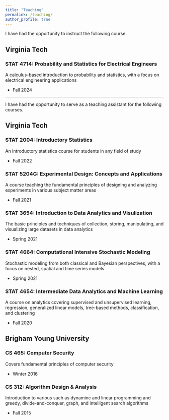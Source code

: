 ```yaml
---
title: "Teaching"
permalink: /teaching/
author_profile: true
---
```


I have had the opportunity to instruct the following course.

Virginia Tech
------
### STAT 4714: Probability and Statistics for Electrical Engineers

A calculus-based introduction to probability and statistics, with a focus on electrical engineering applications

* Fall 2024
---

I have had the opportunity to serve as a teaching assistant for the following courses.

Virginia Tech
------
### STAT 2004: Introductory Statistics

An introductory statistics course for students in any field of study

* Fall 2022

### STAT 5204G: Experimental Design: Concepts and Applications

A course teaching the fundamental principles of designing and analyzing experiments in various subject matter areas

* Fall 2021

### STAT 3654: Introduction to Data Analytics and Visulization

The basic principles and techniques of collection, storing, manipulating, and visualizing large datasets in data analytics

* Spring 2021

### STAT 4664: Computational Intensive Stochastic Modeling

Stochastic modeling from both classical and Bayesian perspectives, with a focus on nested, spatial and time series models

* Spring 2021

### STAT 4654: Intermediate Data Analytics and Machine Learning

A course on analytics covering supervised and unsupervised learning, regression, generalized linear models, tree-based methods, classification, and clustering

* Fall 2020

Brigham Young University
------
### CS 465: Computer Security

Covers fundamental principles of computer security

* Winter 2016

### CS 312: Algorithm Design & Analysis

Introduction to various such as dynaminc and linear programming and greedy, divide-and-conquer, graph, and intelligent search algorithms

* Fall 2015
